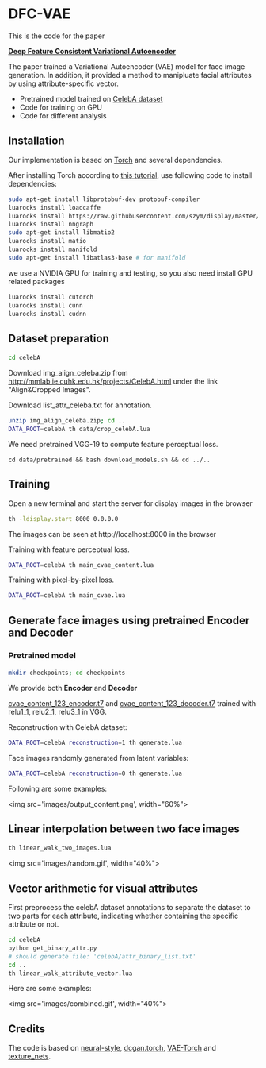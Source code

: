 
# DFC-VAE

This is the code for the paper

**[Deep Feature Consistent Variational Autoencoder](https://houxianxu.github.io/assets/project/dfcvae)**

The paper trained a Variational Autoencoder (VAE) model for face image generation. In addition, it provided a method to manipluate facial attributes by using attribute-specific vector.
<!-- ![This is a title]('images/results.png') -->

- Pretrained model trained on [CelebA dataset](http://mmlab.ie.cuhk.edu.hk/projects/CelebA.html)
- Code for training on GPU
- Code for different analysis

## Installation
Our implementation is based on [Torch](http://torch.ch/) and several dependencies.

After installing Torch according to [this tutorial](http://torch.ch/docs/getting-started.html), use following code to install dependencies:

```bash
sudo apt-get install libprotobuf-dev protobuf-compiler
luarocks install loadcaffe
luarocks install https://raw.githubusercontent.com/szym/display/master/display-scm-0.rockspec
luarocks install nngraph
sudo apt-get install libmatio2
luarocks install matio
luarocks install manifold
sudo apt-get install libatlas3-base # for manifold
```

we use a NVIDIA GPU for training and testing, so you also need install GPU related packages

```bash
luarocks install cutorch
luarocks install cunn
luarocks install cudnn
```

## Dataset preparation

```bash
cd celebA
```
Download img_align_celeba.zip from http://mmlab.ie.cuhk.edu.hk/projects/CelebA.html under the link "Align&Cropped Images".

Download list_attr_celeba.txt for annotation.

```bash
unzip img_align_celeba.zip; cd ..
DATA_ROOT=celebA th data/crop_celebA.lua
```

We need pretrained VGG-19 to compute feature perceptual loss.
```
cd data/pretrained && bash download_models.sh && cd ../..
```

## Training

Open a new terminal and start the server for display images in the browser
```bash
th -ldisplay.start 8000 0.0.0.0
```
The images can be seen at http://localhost:8000 in the browser

Training with feature perceptual loss.
```bash
DATA_ROOT=celebA th main_cvae_content.lua
```

Training with pixel-by-pixel loss.
```bash
DATA_ROOT=celebA th main_cvae.lua
```

## Generate face images using pretrained Encoder and Decoder

### Pretrained model

```bash
mkdir checkpoints; cd checkpoints
```

We provide both **Encoder** and **Decoder**

[cvae_content_123_encoder.t7](https://drive.google.com/open?id=0B2Nu6PGoZ7p4UDRpYUcxOW9Rd2s) and [cvae_content_123_decoder.t7](https://drive.google.com/open?id=0B2Nu6PGoZ7p4ZHRMTnFrUXVIck0) trained with relu1_1, relu2_1, relu3_1 in VGG.


Reconstruction with CelebA dataset:
```bash
DATA_ROOT=celebA reconstruction=1 th generate.lua
```

Face images randomly generated from latent variables:
```bash
DATA_ROOT=celebA reconstruction=0 th generate.lua
```

Following are some examples:

<img src='images/output_content.png', width="60%">

## Linear interpolation between two face images

```bash
th linear_walk_two_images.lua
```
<!-- <img src='images/linear_walk_man.jpg', width="60%"> -->
<img src='images/random.gif', width="40%">

## Vector arithmetic for visual attributes

First preprocess the celebA dataset annotations to separate the dataset to two parts for each attribute, indicating whether containing the specific attribute or not.

```bash
cd celebA
python get_binary_attr.py
# should generate file: 'celebA/attr_binary_list.txt'
cd ..
th linear_walk_attribute_vector.lua
```

Here are some examples:

<img src='images/combined.gif', width="40%">
<!-- <img src='images/output_add_glass.jpg', width="60%"> -->

## Credits

The code is based on [neural-style](https://github.com/jcjohnson/neural-style), [dcgan.torch](https://github.com/soumith/dcgan.torch), [VAE-Torch](https://github.com/y0ast/VAE-Torch) and [texture_nets](https://github.com/DmitryUlyanov/texture_nets).


